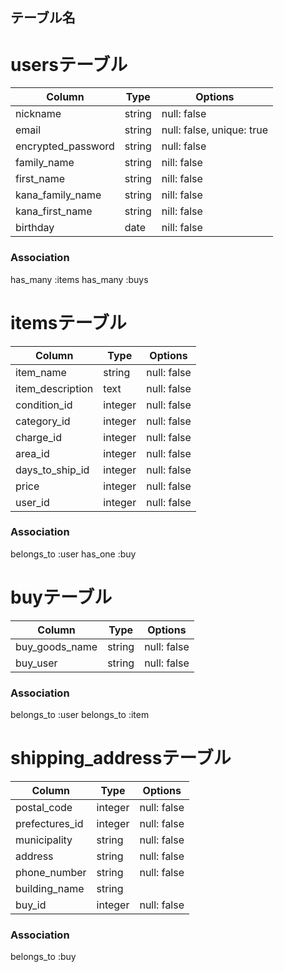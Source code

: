 ## テーブル名

# usersテーブル
|Column                 |Type    |Options                    |
|-----------------------|--------|-------------              | 
| nickname              | string | null: false               |
| email                 | string | null: false, unique: true |
| encrypted_password    | string | null: false               |
| family_name           | string | nill: false               |
| first_name            | string | nill: false               |
| kana_family_name      | string | nill: false               |
| kana_first_name       | string | nill: false               |
| birthday              | date   | nill: false               |

### Association
has_many :items
has_many :buys


# itemsテーブル
|Column                 |Type     |Options      |
|-----------------------|---------|-------------|
| item_name             | string  | null: false |
| item_description      | text    | null: false |
| condition_id          | integer | null: false |
| category_id           | integer | null: false |
| charge_id             | integer | null: false |
| area_id               | integer | null: false |
| days_to_ship_id       | integer | null: false |
| price                 | integer | null: false |
| user_id               | integer | null: false |

### Association
belongs_to :user
has_one :buy

# buyテーブル
|Column                 |Type     |Options      |
|-----------------------|---------|-------------|
| buy_goods_name        | string  | null: false |
| buy_user              | string  | null: false |

### Association
belongs_to :user
belongs_to :item

# shipping_addressテーブル
|Column                 |Type      |Options      |
|-----------------------|----------|-------------|
| postal_code           | integer  | null: false |
| prefectures_id        | integer  | null: false |
| municipality          | string   | null: false |
| address               | string   | null: false |
| phone_number          | string   | null: false |
| building_name         | string   |             |
| buy_id                | integer  | null: false |

### Association
belongs_to :buy